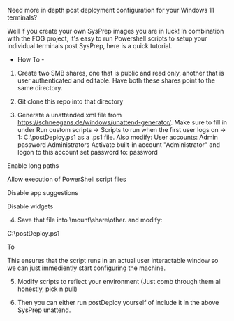 Need more in depth post deployment configuration for your Windows 11 terminals?

Well if you create your own SysPrep images you are in luck! In combination with the FOG project, it's easy to run Powershell scripts to setup
your individual terminals post SysPrep, here is a quick tutorial.

- How To -

1. Create two SMB shares, one that is public and read only, another that is user authenticated and editable. Have both these shares point to the same directory.

2. Git clone this repo into that directory

3. Generate a unattended.xml file from https://schneegans.de/windows/unattend-generator/. Make sure to fill in under Run custom scripts -> Scripts to run when the first user logs on -> 1: C:\postDeploy.ps1 as a .ps1 file. Also modify:
User accounts: Admin password Administrators
Activate built-in account "Administrator" and logon to this account
set password to: password

Enable long paths

Allow execution of PowerShell script files

Disable app suggestions

Disable widgets


4. Save that file into \\mount\share\other\. and modify:


<File path="C:\Windows\Setup\Scripts\unattend-01.ps1"> C:\postDeploy.ps1</File>

To

<File path="C:\postDeploy.ps1"></File>

This ensures that the script runs in an actual user interactable window so we can just immediently start configuring the machine.

5. Modify scripts to reflect your environment (Just comb through them all honestly, pick n pull)

6. Then you can either run postDeploy yourself of include it in the above SysPrep unattend.
